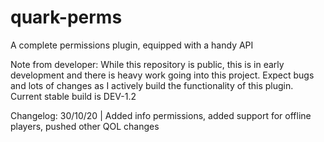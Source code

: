 # quark-perms
A complete permissions plugin, equipped with a handy API

Note from developer:
While this repository is public, this is in early development and there is heavy work going into this project. Expect bugs and lots of changes as I actively build the functionality of this plugin. Current stable build is DEV-1.2


Changelog:
30/10/20 | Added info permissions, added support for offline players, pushed other QOL changes
